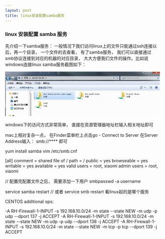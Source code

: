 ```yaml
---
layout: post
title: linux安装配置samba服务
---
```


### linux 安装配置 samba 服务

先介绍一下samba服务： 一般情况下我们访问linux上的文件只能通过ssh连接以后，再一个目录， 一个文件的去查看， 有了samba服务， 我们可以直接通过smb协议连接到对应的机器的对应目录， 大大方便我们文件的操作。比如说windows连接linux samba服务截图如下：

![windows-link-samba](/attachments/2014-08-28-samba-windows.jpg)

windows下的访问方式非常简单， 直接在资源管理器地址栏输入相关地址即可

mac上相对复杂一点， 在Finder菜单栏上点击go - Connect to Server 在Server Address输入： smb://**** 即可

yum install samba
vim /etc/smb.cnf

[all]
comment = shared file of /
path = /
public = yes
browseable = yes
writable = yes
available = yes
valid users = root, xiaomi
admin users = root, xiaomi

// 配置完配置文件之后， 需要添加一下用户
smbpasswd -a username

service samba restart
// 或者 service smb restart 看linux起的是哪个服务


CENTOS additional ops:

-A RH-Firewall-1-INPUT -s 192.168.10.0/24 -m state --state NEW -m udp -p udp --dport 137 -j ACCEPT
-A RH-Firewall-1-INPUT -s 192.168.10.0/24 -m state --state NEW -m udp -p udp --dport 138 -j ACCEPT
-A RH-Firewall-1-INPUT -s 192.168.10.0/24 -m state --state NEW -m tcp -p tcp --dport 139 -j ACCEPT


